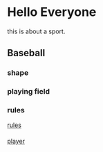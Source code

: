 # Hello Everyone
 this is about a sport.

## Baseball

### shape


### playing field


### rules
[rules](118fff2df99f574ad4ae7370be349827.jpg.png)

#### 
[player](ce637062ee090b827a1b8210ead7b034.jpeg)
